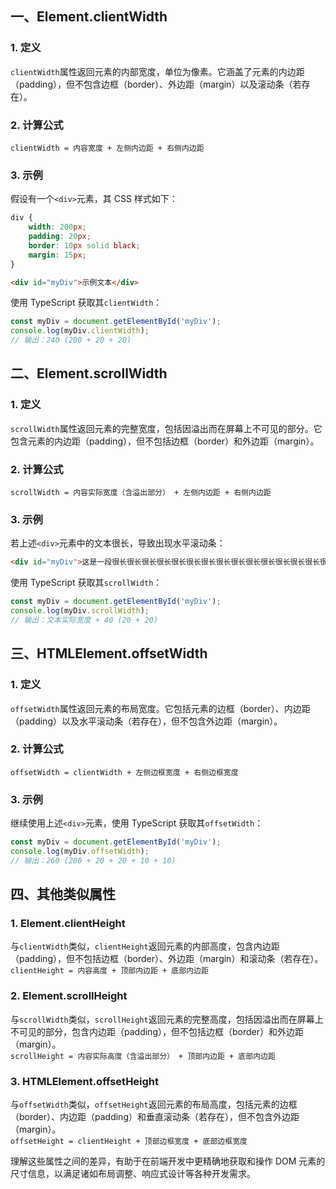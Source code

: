## 一、Element.clientWidth

### 1. 定义
`clientWidth`属性返回元素的内部宽度，单位为像素。它涵盖了元素的内边距（padding），但不包含边框（border）、外边距（margin）以及滚动条（若存在）。

### 2. 计算公式
`clientWidth = 内容宽度 + 左侧内边距 + 右侧内边距`

### 3. 示例
假设有一个`<div>`元素，其 CSS 样式如下：
```css
div {
    width: 200px;
    padding: 20px;
    border: 10px solid black;
    margin: 15px;
}
```

```html
<div id="myDiv">示例文本</div>
```

使用 TypeScript 获取其`clientWidth`：
```typescript
const myDiv = document.getElementById('myDiv');
console.log(myDiv.clientWidth); 
// 输出：240 (200 + 20 + 20)
```

## 二、Element.scrollWidth

### 1. 定义
`scrollWidth`属性返回元素的完整宽度，包括因溢出而在屏幕上不可见的部分。它包含元素的内边距（padding），但不包括边框（border）和外边距（margin）。

### 2. 计算公式
`scrollWidth = 内容实际宽度（含溢出部分） + 左侧内边距 + 右侧内边距`

### 3. 示例
若上述`<div>`元素中的文本很长，导致出现水平滚动条：
```html
<div id="myDiv">这是一段很长很长很长很长很长很长很长很长很长很长很长很长很长很长很长很长很长很长很长很长的文本</div>
```

使用 TypeScript 获取其`scrollWidth`：
```typescript
const myDiv = document.getElementById('myDiv');
console.log(myDiv.scrollWidth); 
// 输出：文本实际宽度 + 40 (20 + 20)
```

## 三、HTMLElement.offsetWidth

### 1. 定义
`offsetWidth`属性返回元素的布局宽度。它包括元素的边框（border）、内边距（padding）以及水平滚动条（若存在），但不包含外边距（margin）。

### 2. 计算公式
`offsetWidth = clientWidth + 左侧边框宽度 + 右侧边框宽度`

### 3. 示例
继续使用上述`<div>`元素，使用 TypeScript 获取其`offsetWidth`：
```typescript
const myDiv = document.getElementById('myDiv');
console.log(myDiv.offsetWidth); 
// 输出：260 (200 + 20 + 20 + 10 + 10)
```

## 四、其他类似属性

### 1. Element.clientHeight
与`clientWidth`类似，`clientHeight`返回元素的内部高度，包含内边距（padding），但不包括边框（border）、外边距（margin）和滚动条（若存在）。  
`clientHeight = 内容高度 + 顶部内边距 + 底部内边距`

### 2. Element.scrollHeight
与`scrollWidth`类似，`scrollHeight`返回元素的完整高度，包括因溢出而在屏幕上不可见的部分，包含内边距（padding），但不包括边框（border）和外边距（margin）。  
`scrollHeight = 内容实际高度（含溢出部分） + 顶部内边距 + 底部内边距`

### 3. HTMLElement.offsetHeight
与`offsetWidth`类似，`offsetHeight`返回元素的布局高度，包括元素的边框（border）、内边距（padding）和垂直滚动条（若存在），但不包含外边距（margin）。  
`offsetHeight = clientHeight + 顶部边框宽度 + 底部边框宽度`

理解这些属性之间的差异，有助于在前端开发中更精确地获取和操作 DOM 元素的尺寸信息，以满足诸如布局调整、响应式设计等各种开发需求。
